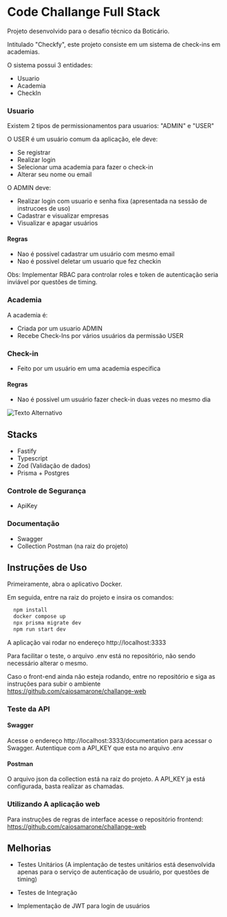 # Code Challange Full Stack

Projeto desenvolvido para o desafio técnico da Boticário.

Intitulado "Checkfy", este projeto consiste em um sistema de check-ins em academias.

O sistema possui 3 entidades:

- Usuario
- Academia
- CheckIn

### Usuario

Existem 2 tipos de permissionamentos para usuarios: "ADMIN" e "USER"

O USER é um usuário comum da aplicação, ele deve:

- Se registrar
- Realizar login
- Selecionar uma academia para fazer o check-in
- Alterar seu nome ou email

O ADMIN deve:

- Realizar login com usuario e senha fixa (apresentada na sessão de instrucoes de uso)
- Cadastrar e visualizar empresas
- Visualizar e apagar usuários

#### Regras

- Nao é possivel cadastrar um usuário com mesmo email
- Nao é possivel deletar um usuario que fez checkin

Obs: Implementar RBAC para controlar roles e token de autenticação seria inviável por questões de timing.

### Academia

A academia é:

- Criada por um usuario ADMIN
- Recebe Check-Ins por vários usuários da permissão USER

### Check-in

- Feito por um usuário em uma academia especifica

#### Regras

- Nao é possivel um usuário fazer check-in duas vezes no mesmo dia

![Texto Alternativo](https://i.imgur.com/qrla48T.png)

## Stacks

- Fastify
- Typescript
- Zod (Validação de dados)
- Prisma + Postgres

### Controle de Segurança

- ApiKey

### Documentação

- Swagger
- Collection Postman (na raiz do projeto)

## Instruções de Uso

Primeiramente, abra o aplicativo Docker.

Em seguida, entre na raiz do projeto e insira os comandos:

```bash
  npm install
  docker compose up
  npx prisma migrate dev
  npm run start dev
```

A aplicação vai rodar no endereço http://localhost:3333

Para facilitar o teste, o arquivo .env está no repositório, não sendo necessário alterar o mesmo.

Caso o front-end ainda não esteja rodando, entre no repositório e siga as instruções para subir o ambiente https://github.com/caiosamarone/challange-web

### Teste da API

#### Swagger

Acesse o endereço http://localhost:3333/documentation para acessar o Swagger.
Autentique com a API_KEY que esta no arquivo .env

#### Postman

O arquivo json da collection está na raiz do projeto.
A API_KEY ja está configurada, basta realizar as chamadas.

### Utilizando A aplicação web

Para instruções de regras de interface acesse o repositório frontend:
https://github.com/caiosamarone/challange-web

## Melhorias

- Testes Unitários (A implentação de testes unitários está desenvolvida apenas para o serviço de autenticação de usuário, por questões de timing)

- Testes de Integração

- Implementação de JWT para login de usuários
